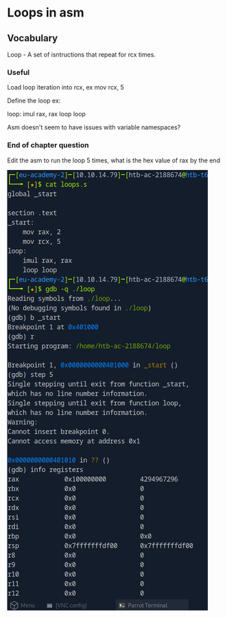 # Loops in asm

## Vocabulary

Loop - A set of isntructions that repeat for rcx times.

### Useful

Load loop iteration into rcx, ex mov rcx, 5

Define the loop ex:

loop:
    imul rax, rax
    loop loop

Asm doesn't seem to have issues with variable namespaces?

### End of chapter question

Edit the asm to run the loop 5 times, what is the hex value of rax by the end

![Screenshot of Challenge Steps](https://github.com/jmcshannon/jmcshannon/blob/main/htb_writeups/images/loops_challenge.PNG)
